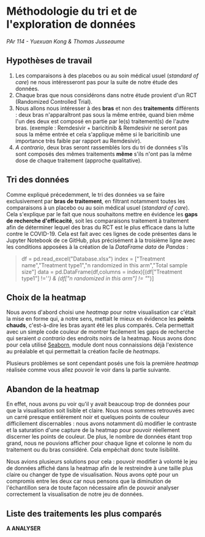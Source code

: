 # Méthodologie du tri et de l'exploration de données
*PAr 114 - Yuexuan Kong & Thomas Jusseaume*

Hypothèses de travail
--

1. Les comparaisons à des placebos ou au soin médical usuel (*standard of care*) ne nous intéresseront pas pour la suite de notre étude des données.
2. Chaque bras que nous considérons dans notre étude provient d'un RCT (Randomized Controlled Trial).
3. Nous allons nous intéresser à des **bras** et non des **traitements** différents : deux bras n'apparaîtront pas sous la même entrée, quand bien même l'un des deux est composé en partie par le(s) traitement(s) de l'autre bras. (exemple : Remdesivir + baricitinib & Remdesivir ne seront pas sous la même entrée et cela s'applique même si le baricitinib une importance très faible par rapport au Remdesivir).
4. *A contrario*, deux bras seront rassemblés lors du tri de données s'ils sont composés des mêmes traitements **même** s'ils n'ont pas la même dose de chaque traitement (approche qualitative).

Tri des données
---
Comme expliqué précedemment, le tri des données va se faire exclusivement par **bras de traitement**, en filtrant notamment toutes les comparaisons à un placebo ou au soin médical usuel (*standard of care*). Cela s'explique par le fait que nous souhaitons mettre en évidence les **gaps de recherche d'efficacité**, soit les comparaisons traitement à traitement afin de déterminer lequel des bras du RCT est le plus efficace dans la lutte contre le COVID-19. Cela est fait avec ces lignes de code présentes dans le Jupyter Notebook de ce GitHub, plus précisément à la troisième ligne avec les conditions apposées à la création de la *DataFrame data* de *Pandas* :

> df = pd.read_excel("Database.xlsx")
> index = ["Treatment name","Treatment type1","n randomized in this arm","Total sample size"]
> data = pd.DataFrame(df,columns = index)[(df["Treatment type1"] !='*') & (df["n randomized in this arm"] != "*")]



Choix de la heatmap
---
Nous avons d'abord choisi une *heatmap* pour notre visualisation car c'était la mise en forme qui, a notre sens, mettait le mieux en évidence les **points chauds**, c'est-à-dire les bras ayant été les plus comparés. Cela permettait avec un simple code couleur de montrer facilement les gaps de recherche qui seraient *a contrario* des endroits noirs de la heatmap. Nous avons donc pour cela utilisé [Seaborn](https://seaborn.pydata.org/), module dont nous connaissions déjà l'existence au préalable et qui permettait la création facile de *heatmaps*.

Plusieurs problèmes se sont cependant posés une fois la première *heatmap* réalisée comme vous allez pouvoir le voir dans la partie suivante.

Abandon de la heatmap
---
En effet, nous avons pu voir qu'il y avait beaucoup trop de données pour que la visualisation soit lisible et claire. Nous nous sommes retrouvés avec un carré presque entièrement noir et quelques points de couleur difficilement discernables : nous avons notamment dû modifier le contraste et la saturation d'une capture de la heatmap pour pouvoir réellement discerner les points de couleur.
De plus, le nombre de données étant trop grand, nous ne pouvions afficher pour chaque ligne et colonne le nom du traitement ou du bras considéré. Cela empêchait donc toute lisibilité. 

Nous avions plusieurs solutions pour cela : pouvoir modifier à volonté le jeu de données affiché dans la heatmap afin de le restreindre à une taille plus claire ou changer de type de visualisation. Nous avons opté pour un compromis entre les deux car nous pensons que la diminution de l'échantillon sera de toute façon nécessaire afin de pouvoir analyser correctement la visualisation de notre jeu de données.

Liste des traitements les plus comparés
---
**A ANALYSER**
